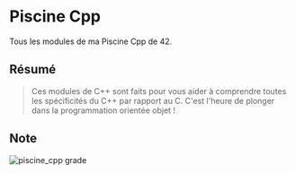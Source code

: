 # Piscine Cpp
Tous les modules de ma Piscine Cpp de 42.

## Résumé
> Ces modules de C++ sont faits pour vous aider à comprendre toutes les spécificités du C++ par rapport au C. C'est l'heure de plonger dans la programmation orientée objet !

## Note
![piscine_cpp grade](https://badge42.herokuapp.com/api/project/acoezard/CPP%20Module%2008)
